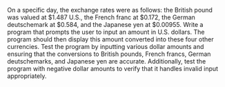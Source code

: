 On a specific day, the exchange rates were as follows: the British pound was valued at $1.487 U.S., the French franc at $0.172, the German deutschemark at $0.584, and the Japanese yen at $0.00955. Write a program that prompts the user to input an amount in U.S. dollars. The program should then display this amount converted into these four other currencies. Test the program by inputting various dollar amounts and ensuring that the conversions to British pounds, French francs, German deutschemarks, and Japanese yen are accurate. Additionally, test the program with negative dollar amounts to verify that it handles invalid input appropriately.
